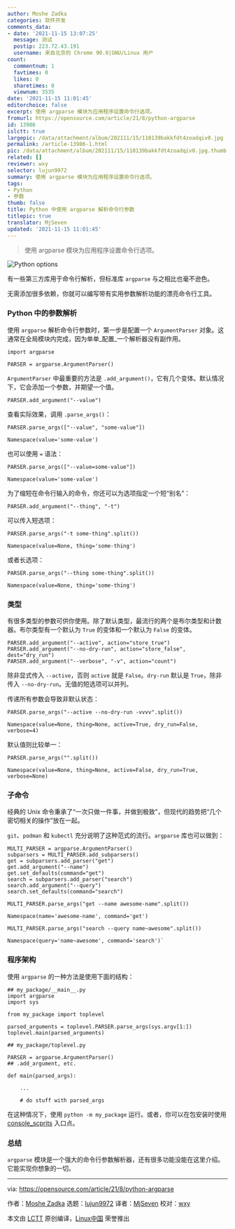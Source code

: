 ```yaml
---
author: Moshe Zadka
categories: 软件开发
comments_data:
- date: '2021-11-15 13:07:25'
  message: 测试
  postip: 223.72.43.191
  username: 来自北京的 Chrome 90.0|GNU/Linux 用户
count:
  commentnum: 1
  favtimes: 0
  likes: 0
  sharetimes: 0
  viewnum: 3535
date: '2021-11-15 11:01:45'
editorchoice: false
excerpt: 使用 argparse 模块为应用程序设置命令行选项。
fromurl: https://opensource.com/article/21/8/python-argparse
id: 13986
islctt: true
largepic: /data/attachment/album/202111/15/110139bakkfdt4zoadqiv0.jpg
permalink: /article-13986-1.html
pic: /data/attachment/album/202111/15/110139bakkfdt4zoadqiv0.jpg.thumb.jpg
related: []
reviewer: wxy
selector: lujun9972
summary: 使用 argparse 模块为应用程序设置命令行选项。
tags:
- Python
- 参数
thumb: false
title: Python 中使用 argparse 解析命令行参数
titlepic: true
translator: MjSeven
updated: '2021-11-15 11:01:45'
---
```



> 
> 使用 argparse 模块为应用程序设置命令行选项。
> 
> 
> 


![](/data/attachment/album/202111/15/110139bakkfdt4zoadqiv0.jpg "Python options")


有一些第三方库用于命令行解析，但标准库 `argparse` 与之相比也毫不逊色。


无需添加很多依赖，你就可以编写带有实用参数解析功能的漂亮命令行工具。


### Python 中的参数解析


使用 `argparse` 解析命令行参数时，第一步是配置一个 `ArgumentParser` 对象。这通常在全局模块内完成，因为单单\_配置\_一个解析器没有副作用。



```
import argparse

PARSER = argparse.ArgumentParser()

```

`ArgumentParser` 中最重要的方法是 `.add_argument()`，它有几个变体。默认情况下，它会添加一个参数，并期望一个值。



```
PARSER.add_argument("--value")

```

查看实际效果，调用 `.parse_args()`：



```
PARSER.parse_args(["--value", "some-value"])

```


```
Namespace(value='some-value')

```

也可以使用 `=` 语法：



```
PARSER.parse_args(["--value=some-value"])

```


```
Namespace(value='some-value')

```

为了缩短在命令行输入的命令，你还可以为选项指定一个短“别名”：



```
PARSER.add_argument("--thing", "-t")

```

可以传入短选项：



```
PARSER.parse_args("-t some-thing".split())

```


```
Namespace(value=None, thing='some-thing')

```

或者长选项：



```
PARSER.parse_args("--thing some-thing".split())

```


```
Namespace(value=None, thing='some-thing')

```

### 类型


有很多类型的参数可供你使用。除了默认类型，最流行的两个是布尔类型和计数器。布尔类型有一个默认为 `True` 的变体和一个默认为 `False` 的变体。



```
PARSER.add_argument("--active", action="store_true")
PARSER.add_argument("--no-dry-run", action="store_false", dest="dry_run")
PARSER.add_argument("--verbose", "-v", action="count")

```

除非显式传入 `--active`，否则 `active` 就是 `False`。`dry-run` 默认是 `True`，除非传入 `--no-dry-run`。无值的短选项可以并列。


传递所有参数会导致非默认状态：



```
PARSER.parse_args("--active --no-dry-run -vvvv".split())

```


```
Namespace(value=None, thing=None, active=True, dry_run=False, verbose=4)

```

默认值则比较单一：



```
PARSER.parse_args("".split())

```


```
Namespace(value=None, thing=None, active=False, dry_run=True, verbose=None)

```

### 子命令


经典的 Unix 命令秉承了“一次只做一件事，并做到极致”，但现代的趋势把“几个密切相关的操作”放在一起。


`git`、`podman` 和 `kubectl` 充分说明了这种范式的流行。`argparse` 库也可以做到：



```
MULTI_PARSER = argparse.ArgumentParser()
subparsers = MULTI_PARSER.add_subparsers()
get = subparsers.add_parser("get")
get.add_argument("--name")
get.set_defaults(command="get")
search = subparsers.add_parser("search")
search.add_argument("--query")
search.set_defaults(command="search")

```


```
MULTI_PARSER.parse_args("get --name awesome-name".split())

```


```
Namespace(name='awesome-name', command='get')

```


```
MULTI_PARSER.parse_args("search --query name~awesome".split())

```


```
Namespace(query='name~awesome', command='search')`

```

### 程序架构


使用 `argparse` 的一种方法是使用下面的结构：



```
## my_package/__main__.py
import argparse
import sys

from my_package import toplevel

parsed_arguments = toplevel.PARSER.parse_args(sys.argv[1:])
toplevel.main(parsed_arguments)

```


```
## my_package/toplevel.py

PARSER = argparse.ArgumentParser()
## .add_argument, etc.

def main(parsed_args):

    ...

    # do stuff with parsed_args

```

在这种情况下，使用 `python -m my_package` 运行。或者，你可以在包安装时使用 [console\_scprits](https://python-packaging.readthedocs.io/en/latest/command-line-scripts.html#the-console-scripts-entry-point) 入口点。


### 总结


`argparse` 模块是一个强大的命令行参数解析器，还有很多功能没能在这里介绍。它能实现你想象的一切。




---


via: <https://opensource.com/article/21/8/python-argparse>


作者：[Moshe Zadka](https://opensource.com/users/moshez) 选题：[lujun9972](https://github.com/lujun9972) 译者：[MjSeven](https://github.com/MjSeven) 校对：[wxy](https://github.com/wxy)


本文由 [LCTT](https://github.com/LCTT/TranslateProject) 原创编译，[Linux中国](https://linux.cn/) 荣誉推出